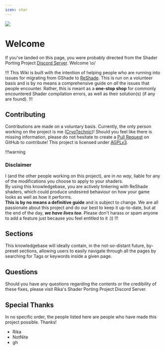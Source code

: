 ```yaml
---
icon: star
---
```

![](/static/headers/guides_formatting.png)

# Welcome
If you've landed on this page, you were probably directed from the Shader Porting Project [Discord Server](). Welcome \o/

!!!
This Wiki is built with the intention of helping people who are running into issues for migrating from GShade to [ReShade](reshade.me). This is run on a volunteer basis and is by no means a comprehensive guide on *all* the issues that people encounter. Rather, this is meant as a **one-stop shop** for commonly encountered Shader compilation errors, as well as their solution(s) (if any are found).
!!!
## Contributing
Contributions are made on a voluntary basis. Currently, the only person working on the project is me ([CryoTechnic](https://github.com/CryoTechnic))! Should you feel like there is missing information, please do not hesitate to create a [Pull Request](https://github.com/Cryotechnic/gshade-migration/pulls) on GitHub to contribute! This project is licensed under [AGPLv3](https://choosealicense.com/licenses/agpl-3.0/).

!!!warning
### **Disclaimer**
I (and the other people working on this project), are in *no way*, liable for any of the modifications you choose to apply to your shaders. <br>By using this knowledgebase, you are actively tinkering with ReShade shaders, which could produce undesired behaviour on how your game looks as well as how it performs. <br>**This is by no means a definitive guide** and is subject to change. We are all passionate about this project and do our best to keep it up-to-date, but at the end of the day, ***we have lives too***. Please don't harass or spam anyone to add a feature just because you feel entitled to it :))
!!!
## Sections
This knowledgebase will ideally contain, in the not-so-distant future, by-preset sections, allowing users to easily navigate through all the pages by searching for Tags or keywords inside a given page.

## Questions
Should you have any questions regarding the contents or the credibility of these fixes, please visit Rika's Shader Porting Project Discord Server.

## Special Thanks
In no specific order, the people listed here are people who have made this project possible. Thanks!

- Rika
- NotNite
- gh